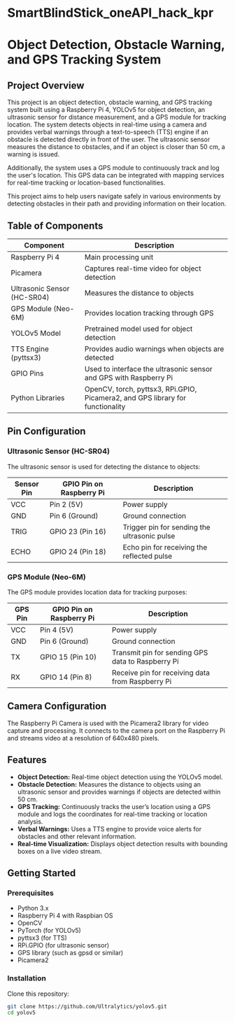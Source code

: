 # SmartBlindStick_oneAPI_hack_kpr
# Object Detection, Obstacle Warning, and GPS Tracking System

## Project Overview
This project is an object detection, obstacle warning, and GPS tracking system built using a Raspberry Pi 4, YOLOv5 for object detection, an ultrasonic sensor for distance measurement, and a GPS module for tracking location. The system detects objects in real-time using a camera and provides verbal warnings through a text-to-speech (TTS) engine if an obstacle is detected directly in front of the user. The ultrasonic sensor measures the distance to obstacles, and if an object is closer than 50 cm, a warning is issued.

Additionally, the system uses a GPS module to continuously track and log the user's location. This GPS data can be integrated with mapping services for real-time tracking or location-based functionalities.

This project aims to help users navigate safely in various environments by detecting obstacles in their path and providing information on their location.

## Table of Components

| Component                     | Description                                                   |
|-------------------------------|---------------------------------------------------------------|
| Raspberry Pi 4                | Main processing unit                                          |
| Picamera                      | Captures real-time video for object detection                |
| Ultrasonic Sensor (HC-SR04)   | Measures the distance to objects                              |
| GPS Module (Neo-6M)          | Provides location tracking through GPS                        |
| YOLOv5 Model                  | Pretrained model used for object detection                   |
| TTS Engine (pyttsx3)         | Provides audio warnings when objects are detected             |
| GPIO Pins                     | Used to interface the ultrasonic sensor and GPS with Raspberry Pi |
| Python Libraries               | OpenCV, torch, pyttsx3, RPi.GPIO, Picamera2, and GPS library for functionality |

## Pin Configuration

### Ultrasonic Sensor (HC-SR04)
The ultrasonic sensor is used for detecting the distance to objects:

| Sensor Pin | GPIO Pin on Raspberry Pi | Description                                  |
|------------|--------------------------|----------------------------------------------|
| VCC        | Pin 2 (5V)              | Power supply                                 |
| GND        | Pin 6 (Ground)          | Ground connection                            |
| TRIG       | GPIO 23 (Pin 16)        | Trigger pin for sending the ultrasonic pulse |
| ECHO       | GPIO 24 (Pin 18)        | Echo pin for receiving the reflected pulse   |

### GPS Module (Neo-6M)
The GPS module provides location data for tracking purposes:

| GPS Pin | GPIO Pin on Raspberry Pi | Description                                  |
|---------|--------------------------|----------------------------------------------|
| VCC     | Pin 4 (5V)              | Power supply                                 |
| GND     | Pin 6 (Ground)          | Ground connection                            |
| TX      | GPIO 15 (Pin 10)        | Transmit pin for sending GPS data to Raspberry Pi |
| RX      | GPIO 14 (Pin 8)         | Receive pin for receiving data from Raspberry Pi |

## Camera Configuration
The Raspberry Pi Camera is used with the Picamera2 library for video capture and processing. It connects to the camera port on the Raspberry Pi and streams video at a resolution of 640x480 pixels.

## Features
- **Object Detection:** Real-time object detection using the YOLOv5 model.
- **Obstacle Detection:** Measures the distance to objects using an ultrasonic sensor and provides warnings if objects are detected within 50 cm.
- **GPS Tracking:** Continuously tracks the user’s location using a GPS module and logs the coordinates for real-time tracking or location analysis.
- **Verbal Warnings:** Uses a TTS engine to provide voice alerts for obstacles and other relevant information.
- **Real-time Visualization:** Displays object detection results with bounding boxes on a live video stream.

## Getting Started

### Prerequisites
- Python 3.x
- Raspberry Pi 4 with Raspbian OS
- OpenCV
- PyTorch (for YOLOv5)
- pyttsx3 (for TTS)
- RPi.GPIO (for ultrasonic sensor)
- GPS library (such as gpsd or similar)
- Picamera2

### Installation
Clone this repository:

```bash
git clone https://github.com/Ultralytics/yolov5.git
cd yolov5
